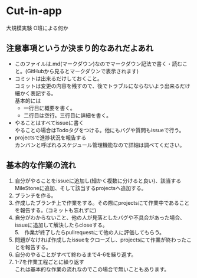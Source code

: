 # Cut-in-app
大規模実験 O班による何か

## 注意事項というか決まり的なあれだよあれ
- このファイルは.md(マークダウン)なのでマークダウン記法で書く・読むこと。(GitHubから見るとマークダウンで表示されます)  
- コミットは出来るだけしておくこと。  
コミットは変更の内容を残すので、後でトラブルにならないよう出来るだけ細かく表記する。  
基本的には  
  - 一行目に概要を書く。  
  - 二行目は空行。三行目に詳細を書く。 
- やることはすべてissueに書く  
やることの場合はTodoタグをつける。他にもバグや質問もissueで行う。  
- projectsで進捗状況を報告する  
カンバンと呼ばれるスケジュール管理機能なので詳細は調べてください。  

## 基本的な作業の流れ
1. 自分がやることをissueに追加し(細かく複数に分けると良い)、該当するMileStoneに追加、そして該当するprojectsへ追加する。  
2. ブランチを作る。  
3. 作成したブランチ上で作業をする。その際にprojectsにて作業中であることを報告する。(コミットも忘れずに)  
4. 自分がわからないこと、他の人が見落としたバグや不具合があった場合、issueに追加して解決したらcloseする。  
5.　作業が終了したらpullrequestにて他の人に評価してもらう。  
6. 問題がなければ作成したissueをクローズし、projectsにて作業が終わったことを報告する。  
7. 自分のやることがすべて終わるまで4-6を繰り返す。  
8. 1-7を作業工程ごとに繰り返す  
これは基本的な作業の流れなのでこの場合で無いこともあります。

